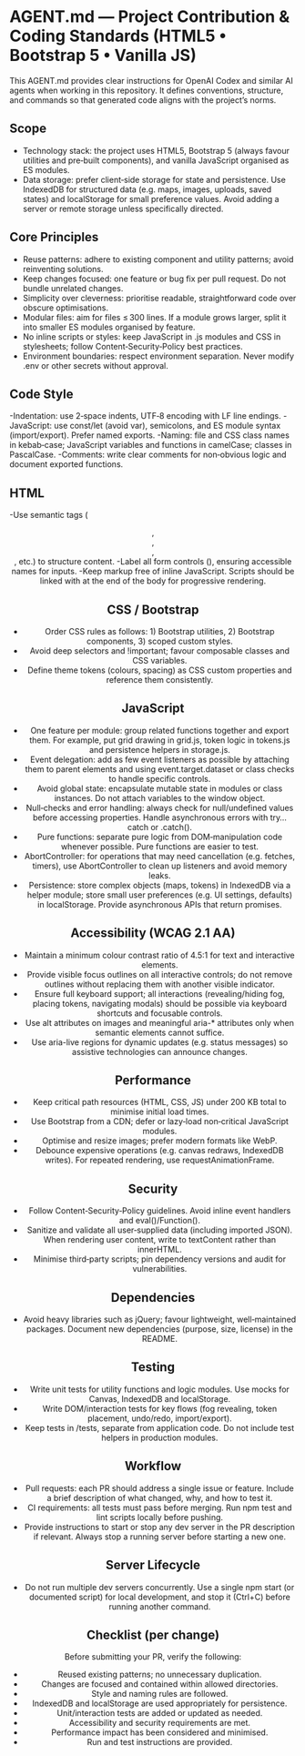 # AGENT.md — Project Contribution & Coding Standards (HTML5 • Bootstrap 5 • Vanilla JS)
This AGENT.md provides clear instructions for OpenAI Codex and similar AI agents when working in this repository. It defines conventions, structure, and commands so that generated code aligns with the project’s norms.

## Scope
- Technology stack: the project uses HTML5, Bootstrap 5 (always favour utilities and pre‑built components), and vanilla JavaScript organised as ES modules.
- Data storage: prefer client‑side storage for state and persistence. Use IndexedDB for structured data (e.g. maps, images, uploads, saved states) and localStorage for small preference values. Avoid adding a server or remote storage unless specifically directed.

## Core Principles
- Reuse patterns: adhere to existing component and utility patterns; avoid reinventing solutions.
- Keep changes focused: one feature or bug fix per pull request. Do not bundle unrelated changes.
- Simplicity over cleverness: prioritise readable, straightforward code over obscure optimisations.
- Modular files: aim for files ≤ 300 lines. If a module grows larger, split it into smaller ES modules organised by feature.
- No inline scripts or styles: keep JavaScript in .js modules and CSS in stylesheets; follow Content‑Security‑Policy best practices.
- Environment boundaries: respect environment separation. Never modify .env or other secrets without approval.

## Code Style
-Indentation: use 2‑space indents, UTF‑8 encoding with LF line endings.
-JavaScript: use const/let (avoid var), semicolons, and ES module syntax (import/export). Prefer named exports.
-Naming: file and CSS class names in kebab‑case; JavaScript variables and functions in camelCase; classes in PascalCase.
-Comments: write clear comments for non‑obvious logic and document exported functions.

## HTML
-Use semantic tags (<header>, <main>, <section>, <form>, etc.) to structure content.
-Label all form controls (<label for="…">), ensuring accessible names for inputs.
-Keep markup free of inline JavaScript. Scripts should be linked with <script type="module" src="…"></script> at the end of the body for progressive rendering.

## CSS / Bootstrap
- Order CSS rules as follows: 1) Bootstrap utilities, 2) Bootstrap components, 3) scoped custom styles.
- Avoid deep selectors and !important; favour composable classes and CSS variables.
- Define theme tokens (colours, spacing) as CSS custom properties and reference them consistently.

## JavaScript
- One feature per module: group related functions together and export them. For example, put grid drawing in grid.js, token logic in tokens.js and persistence helpers in storage.js.
- Event delegation: add as few event listeners as possible by attaching them to parent elements and using event.target.dataset or class checks to handle specific controls.
- Avoid global state: encapsulate mutable state in modules or class instances. Do not attach variables to the window object.
- Null‑checks and error handling: always check for null/undefined values before accessing properties. Handle asynchronous errors with try…catch or .catch().
- Pure functions: separate pure logic from DOM‑manipulation code whenever possible. Pure functions are easier to test.
- AbortController: for operations that may need cancellation (e.g. fetches, timers), use AbortController to clean up listeners and avoid memory leaks.
- Persistence: store complex objects (maps, tokens) in IndexedDB via a helper module; store small user preferences (e.g. UI settings, defaults) in localStorage. Provide asynchronous APIs that return promises.

## Accessibility (WCAG 2.1 AA)
- Maintain a minimum colour contrast ratio of 4.5:1 for text and interactive elements.
- Provide visible focus outlines on all interactive controls; do not remove outlines without replacing them with another visible indicator.
- Ensure full keyboard support; all interactions (revealing/hiding fog, placing tokens, navigating modals) should be possible via keyboard shortcuts and focusable controls.
- Use alt attributes on images and meaningful aria-* attributes only when semantic elements cannot suffice.
- Use aria-live regions for dynamic updates (e.g. status messages) so assistive technologies can announce changes.

## Performance
- Keep critical path resources (HTML, CSS, JS) under 200 KB total to minimise initial load times.
- Use Bootstrap from a CDN; defer or lazy‑load non‑critical JavaScript modules.
- Optimise and resize images; prefer modern formats like WebP.
- Debounce expensive operations (e.g. canvas redraws, IndexedDB writes). For repeated rendering, use requestAnimationFrame.

## Security
- Follow Content‑Security‑Policy guidelines. Avoid inline event handlers and eval()/Function().
- Sanitize and validate all user‑supplied data (including imported JSON). When rendering user content, write to textContent rather than innerHTML.
- Minimise third‑party scripts; pin dependency versions and audit for vulnerabilities.

## Dependencies
- Avoid heavy libraries such as jQuery; favour lightweight, well‑maintained packages. Document new dependencies (purpose, size, license) in the README.

## Testing
- Write unit tests for utility functions and logic modules. Use mocks for Canvas, IndexedDB and localStorage.
- Write DOM/interaction tests for key flows (fog revealing, token placement, undo/redo, import/export).
- Keep tests in /tests, separate from application code. Do not include test helpers in production modules.

## Workflow
- Pull requests: each PR should address a single issue or feature. Include a brief description of what changed, why, and how to test it.
- CI requirements: all tests must pass before merging. Run npm test and lint scripts locally before pushing.
- Provide instructions to start or stop any dev server in the PR description if relevant. Always stop a running server before starting a new one.

## Server Lifecycle
- Do not run multiple dev servers concurrently. Use a single npm start (or documented script) for local development, and stop it (Ctrl+C) before running another command.

## Checklist (per change)
Before submitting your PR, verify the following:
- Reused existing patterns; no unnecessary duplication.
- Changes are focused and contained within allowed directories.
- Style and naming rules are followed.
- IndexedDB and localStorage are used appropriately for persistence.
- Unit/interaction tests are added or updated as needed.
- Accessibility and security requirements are met.
- Performance impact has been considered and minimised.
- Run and test instructions are provided.
